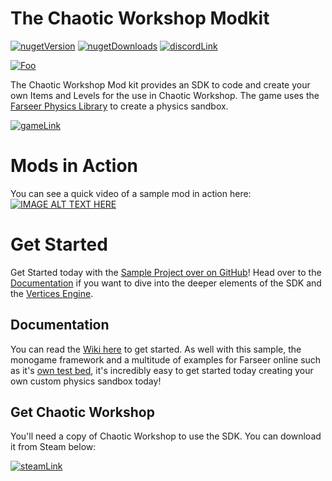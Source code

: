 # The Chaotic Workshop Modkit
[![nugetVersion](https://img.shields.io/nuget/v/Virtex.ChaoticWorkshop.ModSDK.svg?logo=nuget)](https://www.nuget.org/packages/Virtex.ChaoticWorkshop.ModSDK)
[![nugetDownloads](https://img.shields.io/nuget/dt/Virtex.ChaoticWorkshop.ModSDK.svg)](https://www.nuget.org/packages/Virtex.ChaoticWorkshop.ModSDK)
[![discordLink](https://img.shields.io/discord/477648425492545559?logo=discord)](https://discord.gg/zQ5UkDtGqH)

[![Foo](https://raw.githubusercontent.com/VirtexEdgeDesign/chaoticworkshop-modkit/master/docs/img/icon/logo.png)](https://github.com/VirtexEdgeDesign/chaoticworkshop-modkit)

The Chaotic Workshop Mod kit provides an SDK to code and create your own Items and Levels for the use in Chaotic Workshop. The game uses the [Farseer Physics Library](https://archive.codeplex.com/?p=farseerphysics) to create a physics sandbox. 

[![gameLink](https://i.imgur.com/ywVHBEC.png)](https://thechaoticworkshop.com/)


# Mods in Action
You can see a quick video of a sample mod in action here:
[![IMAGE ALT TEXT HERE](https://img.youtube.com/vi/81qW9oxg4NQ/0.jpg)](https://www.youtube.com/watch?v=81qW9oxg4NQ)

# Get Started
Get Started today with the [Sample Project over on GitHub](https://github.com/VirtexEdgeDesign/chaoticworkshop-modkit)! Head over to the [Documentation](https://rtroe.github.io/ChaoticWorkshop/index.html) if you want to dive into the deeper elements of the SDK and the [Vertices Engine](https://rtroe.github.io/VerticesEngine/index.html).

## Documentation
You can read the [Wiki here](https://rtroe.github.io/ChaoticWorkshop/index.html) to get started. As well with this sample, the monogame framework and a multitude of examples for Farseer online such as it's [own test bed](http://community.monogame.net/t/farseer-physics-engine-testbed-port-to-monogame-3-6/9113), it's incredibly easy to get started today creating your own custom physics sandbox today!

## Get Chaotic Workshop
You'll need a copy of Chaotic Workshop to use the SDK. You can download it from Steam below:

[![steamLink](https://i.imgur.com/s9VYzxv.png)](https://store.steampowered.com/app/895900)


